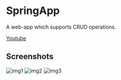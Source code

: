 # SpringApp
A web-app which supports CRUD operations.

[Youtube](https://youtu.be/89bYHjauJs8)

## Screenshots
![img1](https://i.imgur.com/tqwBr3l.png)
![img2](https://i.imgur.com/mAxOaJc.png)
![img3](https://i.imgur.com/dLnXyZE.png)

